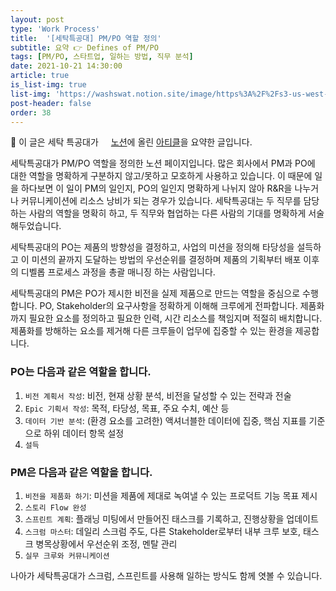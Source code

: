 ```yaml
---
layout: post
type: 'Work Process'
title:  '[세탁특공대] PM/PO 역할 정의'
subtitle: 요약 👉 Defines of PM/PO
tags: [PM/PO, 스타트업, 일하는 방법, 직무 분석]
date: 2021-10-21 14:30:00
article: true
is_list-img: true
list-img: 'https://washswat.notion.site/image/https%3A%2F%2Fs3-us-west-2.amazonaws.com%2Fsecure.notion-static.com%2Ff1d5eaec-4779-4659-ac11-8409737503ca%2FScreen_Shot_2021-07-27_at_12.59.37_AM.png?table=block&id=2d109576-9b2d-4b87-972b-e4a3c7b57929&spaceId=965c7381-021e-4ca5-89bc-32c0339111e0&width=1920&userId=&cache=v2'
post-header: false
order: 38
---
```


<p class="text-gray">
 🔗 이 글은 세탁 특공대가 <a href='https://washswat.notion.site/' target='blank' rel='nofollow' id='outlink1' onclick='clickedOutlink(outlink1)'><img src='https://www.google.com/s2/favicons?sz=64&domain=https://notion.so/' style='display:inline; height: 1em; position: relative; bottom: -2px; margin-right: 2px;'>노션</a>에 올린 <a href='https://washswat.notion.site/Defines-of-PM-PO-d9438e32820f49ecb7a2c4ef6f8b5158' target='blank' rel='nofollow' id='outlink2' onclick='clickedOutlink(outlink2)'>아티클</a>을 요약한 글입니다.
</p>

세탁특공대가 PM/PO 역할을 정의한 노션 페이지입니다. 많은 회사에서 PM과 PO에 대한 역할을 명확하게 구분하지 않고/못하고 모호하게 사용하고 있습니다. 이 때문에 일을 하다보면 이 일이 PM의 일인지, PO의 일인지 명확하게 나뉘지 않아 R&R을 나누거나 커뮤니케이션에 리소스 낭비가 되는 경우가 있습니다. 세탁특공대는 두 직무를 담당하는 사람의 역할을 명확히 하고, 두 직무와 협업하는 다른 사람의 기대를 명확하게 서술해두었습니다.

세탁특공대의 PO는 제품의 방향성을 결정하고, 사업의 미션을 정의해 타당성을 설득하고 이 미션의 끝까지 도달하는 방법의 우선순위를 결정하며 제품의 기획부터 배포 이후의 디벨롭 프로세스 과정을 총괄 매니징 하는 사람입니다.

세탁특공대의 PM은 PO가 제시한 비전을 실제 제품으로 만드는 역할을 중심으로 수행합니다. PO, Stakeholder의 요구사항을 정확하게 이해해 크루에게 전파합니다. 제품화 까지 필요한 요소를 정의하고 필요한 인력, 시간 리소스를 책임지며 적절히 배치합니다. 제품화를 방해하는 요소를 제거해 다른 크루들이 업무에 집중할 수 있는 환경을 제공합니다.

### PO는 다음과 같은 역할을 합니다.

1. `비전 계획서 작성`: 비전, 현재 상황 분석, 비전을 달성할 수 있는 전략과 전술
2. `Epic 기획서 작성`: 목적, 타당성, 목표, 주요 수치, 예산 등
3. `데이터 기반 분석`: (환경 요소를 고려한) 액셔너블한 데이터에 집중, 핵심 지표를 기준으로 하위 데이터 항목 설정
4. `설득`

### PM은 다음과 같은 역할을 합니다.

1. `비전을 제품화 하기`: 미션을 제품에 제대로 녹여낼 수 있는 프로덕트 기능 목표 제시
2. `스토리 Flow 완성`
3. `스프린트 계획`: 플래닝 미팅에서 만들어진 태스크를 기록하고, 진행상황을 업데이트
4. `스크럼 마스터`: 데일리 스크럼 주도, 다른 Stakeholder로부터 내부 크루 보호, 태스크 병목상황에서 우선순위 조정, 멘탈 관리
5. `실무 크루와 커뮤니케이션`

나아가 세탁특공대가 스크럼, 스프린트를 사용해 일하는 방식도 함께 엿볼 수 있습니다.